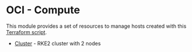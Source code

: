 # OCI - Compute

This module provides a set of resources to manage hosts created with this [Terraform script](../../../terraform/oci/compute/).

- [Cluster](./cluster) - RKE2 cluster with 2 nodes